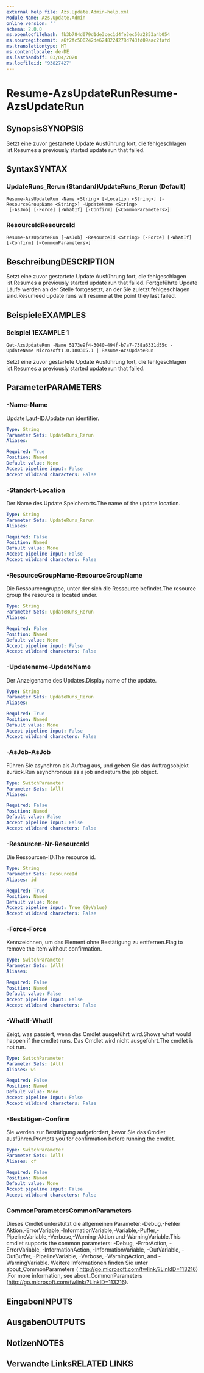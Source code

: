 ```yaml
---
external help file: Azs.Update.Admin-help.xml
Module Name: Azs.Update.Admin
online version: ''
schema: 2.0.0
ms.openlocfilehash: fb3b784d079d1de3cec1d4fe3ec50a2853a4b054
ms.sourcegitcommit: a6f2fc500242de6248224278d743fd09aac2fafd
ms.translationtype: MT
ms.contentlocale: de-DE
ms.lasthandoff: 03/04/2020
ms.locfileid: "93827427"
---
```

# <span data-ttu-id="f8b14-101">Resume-AzsUpdateRun</span><span class="sxs-lookup"><span data-stu-id="f8b14-101">Resume-AzsUpdateRun</span></span>

## <span data-ttu-id="f8b14-102">Synopsis</span><span class="sxs-lookup"><span data-stu-id="f8b14-102">SYNOPSIS</span></span>
<span data-ttu-id="f8b14-103">Setzt eine zuvor gestartete Update Ausführung fort, die fehlgeschlagen ist.</span><span class="sxs-lookup"><span data-stu-id="f8b14-103">Resumes a previously started update run that failed.</span></span>

## <span data-ttu-id="f8b14-104">Syntax</span><span class="sxs-lookup"><span data-stu-id="f8b14-104">SYNTAX</span></span>

### <span data-ttu-id="f8b14-105">UpdateRuns_Rerun (Standard)</span><span class="sxs-lookup"><span data-stu-id="f8b14-105">UpdateRuns_Rerun (Default)</span></span>
```
Resume-AzsUpdateRun -Name <String> [-Location <String>] [-ResourceGroupName <String>] -UpdateName <String>
 [-AsJob] [-Force] [-WhatIf] [-Confirm] [<CommonParameters>]
```

### <span data-ttu-id="f8b14-106">ResourceId</span><span class="sxs-lookup"><span data-stu-id="f8b14-106">ResourceId</span></span>
```
Resume-AzsUpdateRun [-AsJob] -ResourceId <String> [-Force] [-WhatIf] [-Confirm] [<CommonParameters>]
```

## <span data-ttu-id="f8b14-107">Beschreibung</span><span class="sxs-lookup"><span data-stu-id="f8b14-107">DESCRIPTION</span></span>
<span data-ttu-id="f8b14-108">Setzt eine zuvor gestartete Update Ausführung fort, die fehlgeschlagen ist.</span><span class="sxs-lookup"><span data-stu-id="f8b14-108">Resumes a previously started update run that failed.</span></span> <span data-ttu-id="f8b14-109">Fortgeführte Update Läufe werden an der Stelle fortgesetzt, an der Sie zuletzt fehlgeschlagen sind.</span><span class="sxs-lookup"><span data-stu-id="f8b14-109">Resumeed update runs will resume at the point they last failed.</span></span>

## <span data-ttu-id="f8b14-110">Beispiele</span><span class="sxs-lookup"><span data-stu-id="f8b14-110">EXAMPLES</span></span>

### <span data-ttu-id="f8b14-111">Beispiel 1</span><span class="sxs-lookup"><span data-stu-id="f8b14-111">EXAMPLE 1</span></span>
```
Get-AzsUpdateRun -Name 5173e9f4-3040-494f-b7a7-738a6331d55c -UpdateName Microsoft1.0.180305.1 | Resume-AzsUpdateRun
```

<span data-ttu-id="f8b14-112">Setzt eine zuvor gestartete Update Ausführung fort, die fehlgeschlagen ist.</span><span class="sxs-lookup"><span data-stu-id="f8b14-112">Resumes a previously started update run that failed.</span></span>

## <span data-ttu-id="f8b14-113">Parameter</span><span class="sxs-lookup"><span data-stu-id="f8b14-113">PARAMETERS</span></span>

### <span data-ttu-id="f8b14-114">-Name</span><span class="sxs-lookup"><span data-stu-id="f8b14-114">-Name</span></span>
<span data-ttu-id="f8b14-115">Update Lauf-ID.</span><span class="sxs-lookup"><span data-stu-id="f8b14-115">Update run identifier.</span></span>

```yaml
Type: String
Parameter Sets: UpdateRuns_Rerun
Aliases:

Required: True
Position: Named
Default value: None
Accept pipeline input: False
Accept wildcard characters: False
```

### <span data-ttu-id="f8b14-116">-Standort</span><span class="sxs-lookup"><span data-stu-id="f8b14-116">-Location</span></span>
<span data-ttu-id="f8b14-117">Der Name des Update Speicherorts.</span><span class="sxs-lookup"><span data-stu-id="f8b14-117">The name of the update location.</span></span>

```yaml
Type: String
Parameter Sets: UpdateRuns_Rerun
Aliases:

Required: False
Position: Named
Default value: None
Accept pipeline input: False
Accept wildcard characters: False
```

### <span data-ttu-id="f8b14-118">-ResourceGroupName</span><span class="sxs-lookup"><span data-stu-id="f8b14-118">-ResourceGroupName</span></span>
<span data-ttu-id="f8b14-119">Die Ressourcengruppe, unter der sich die Ressource befindet.</span><span class="sxs-lookup"><span data-stu-id="f8b14-119">The resource group the resource is located under.</span></span>

```yaml
Type: String
Parameter Sets: UpdateRuns_Rerun
Aliases:

Required: False
Position: Named
Default value: None
Accept pipeline input: False
Accept wildcard characters: False
```

### <span data-ttu-id="f8b14-120">-Updatename</span><span class="sxs-lookup"><span data-stu-id="f8b14-120">-UpdateName</span></span>
<span data-ttu-id="f8b14-121">Der Anzeigename des Updates.</span><span class="sxs-lookup"><span data-stu-id="f8b14-121">Display name of the update.</span></span>

```yaml
Type: String
Parameter Sets: UpdateRuns_Rerun
Aliases:

Required: True
Position: Named
Default value: None
Accept pipeline input: False
Accept wildcard characters: False
```

### <span data-ttu-id="f8b14-122">-AsJob</span><span class="sxs-lookup"><span data-stu-id="f8b14-122">-AsJob</span></span>
<span data-ttu-id="f8b14-123">Führen Sie asynchron als Auftrag aus, und geben Sie das Auftragsobjekt zurück.</span><span class="sxs-lookup"><span data-stu-id="f8b14-123">Run asynchronous as a job and return the job object.</span></span>

```yaml
Type: SwitchParameter
Parameter Sets: (All)
Aliases:

Required: False
Position: Named
Default value: False
Accept pipeline input: False
Accept wildcard characters: False
```

### <span data-ttu-id="f8b14-124">-Resourcen-Nr</span><span class="sxs-lookup"><span data-stu-id="f8b14-124">-ResourceId</span></span>
<span data-ttu-id="f8b14-125">Die Ressourcen-ID.</span><span class="sxs-lookup"><span data-stu-id="f8b14-125">The resource id.</span></span>

```yaml
Type: String
Parameter Sets: ResourceId
Aliases: id

Required: True
Position: Named
Default value: None
Accept pipeline input: True (ByValue)
Accept wildcard characters: False
```

### <span data-ttu-id="f8b14-126">-Force</span><span class="sxs-lookup"><span data-stu-id="f8b14-126">-Force</span></span>
<span data-ttu-id="f8b14-127">Kennzeichnen, um das Element ohne Bestätigung zu entfernen.</span><span class="sxs-lookup"><span data-stu-id="f8b14-127">Flag to remove the item without confirmation.</span></span>

```yaml
Type: SwitchParameter
Parameter Sets: (All)
Aliases:

Required: False
Position: Named
Default value: False
Accept pipeline input: False
Accept wildcard characters: False
```

### <span data-ttu-id="f8b14-128">-WhatIf</span><span class="sxs-lookup"><span data-stu-id="f8b14-128">-WhatIf</span></span>
<span data-ttu-id="f8b14-129">Zeigt, was passiert, wenn das Cmdlet ausgeführt wird.</span><span class="sxs-lookup"><span data-stu-id="f8b14-129">Shows what would happen if the cmdlet runs.</span></span>
<span data-ttu-id="f8b14-130">Das Cmdlet wird nicht ausgeführt.</span><span class="sxs-lookup"><span data-stu-id="f8b14-130">The cmdlet is not run.</span></span>

```yaml
Type: SwitchParameter
Parameter Sets: (All)
Aliases: wi

Required: False
Position: Named
Default value: None
Accept pipeline input: False
Accept wildcard characters: False
```

### <span data-ttu-id="f8b14-131">-Bestätigen</span><span class="sxs-lookup"><span data-stu-id="f8b14-131">-Confirm</span></span>
<span data-ttu-id="f8b14-132">Sie werden zur Bestätigung aufgefordert, bevor Sie das Cmdlet ausführen.</span><span class="sxs-lookup"><span data-stu-id="f8b14-132">Prompts you for confirmation before running the cmdlet.</span></span>

```yaml
Type: SwitchParameter
Parameter Sets: (All)
Aliases: cf

Required: False
Position: Named
Default value: None
Accept pipeline input: False
Accept wildcard characters: False
```

### <span data-ttu-id="f8b14-133">CommonParameters</span><span class="sxs-lookup"><span data-stu-id="f8b14-133">CommonParameters</span></span>
<span data-ttu-id="f8b14-134">Dieses Cmdlet unterstützt die allgemeinen Parameter:-Debug,-Fehler Aktion,-ErrorVariable,-InformationVariable,-Variable,-Puffer,-PipelineVariable,-Verbose,-Warning-Aktion und-WarningVariable.</span><span class="sxs-lookup"><span data-stu-id="f8b14-134">This cmdlet supports the common parameters: -Debug, -ErrorAction, -ErrorVariable, -InformationAction, -InformationVariable, -OutVariable, -OutBuffer, -PipelineVariable, -Verbose, -WarningAction, and -WarningVariable.</span></span> <span data-ttu-id="f8b14-135">Weitere Informationen finden Sie unter about_CommonParameters ( http://go.microsoft.com/fwlink/?LinkID=113216) .</span><span class="sxs-lookup"><span data-stu-id="f8b14-135">For more information, see about_CommonParameters (http://go.microsoft.com/fwlink/?LinkID=113216).</span></span>

## <span data-ttu-id="f8b14-136">Eingaben</span><span class="sxs-lookup"><span data-stu-id="f8b14-136">INPUTS</span></span>

## <span data-ttu-id="f8b14-137">Ausgaben</span><span class="sxs-lookup"><span data-stu-id="f8b14-137">OUTPUTS</span></span>

## <span data-ttu-id="f8b14-138">Notizen</span><span class="sxs-lookup"><span data-stu-id="f8b14-138">NOTES</span></span>

## <span data-ttu-id="f8b14-139">Verwandte Links</span><span class="sxs-lookup"><span data-stu-id="f8b14-139">RELATED LINKS</span></span>
